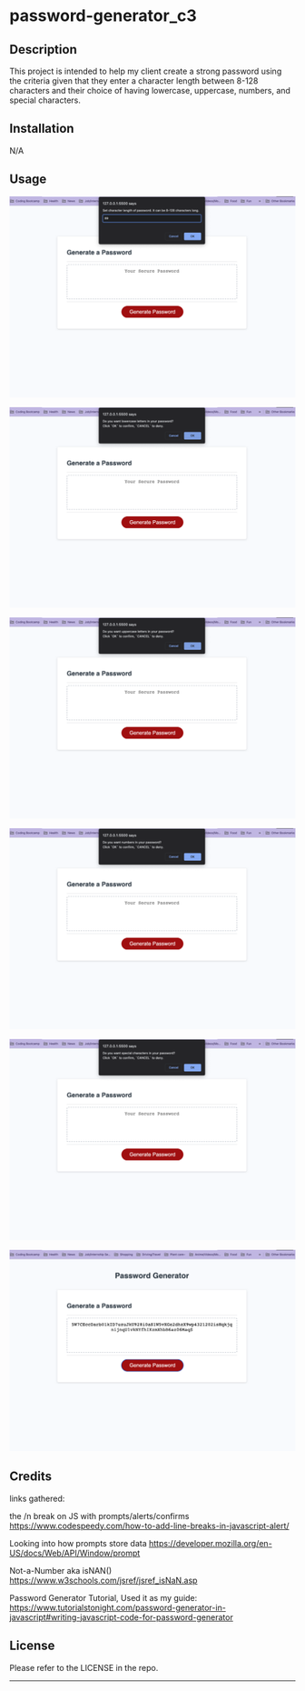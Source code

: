 # password-generator_c3

## Description
This project is intended to help my client create a strong password using the criteria given that they enter a character length between 8-128 characters and their choice of having lowercase, uppercase, numbers, and special characters. 

## Installation

N/A

## Usage

![setting character length](./assets/screenshots/setcharlength.png)

![asking for lower case](./assets/screenshots/lowerCase.png)

![asking for upper case](./assets/screenshots/upperCase.png)

![asking for numbers](./assets/screenshots/numbaaasss.png)

![asking for special characters](./assets/screenshots/specialCharacterz.png)

![The result](./assets/screenshots/zaResult.png)


## Credits
links gathered:

the /n break on JS with prompts/alerts/confirms
https://www.codespeedy.com/how-to-add-line-breaks-in-javascript-alert/

Looking into how prompts store data
https://developer.mozilla.org/en-US/docs/Web/API/Window/prompt

Not-a-Number aka isNAN()
https://www.w3schools.com/jsref/jsref_isNaN.asp 

Password Generator Tutorial, Used it as my guide:
https://www.tutorialstonight.com/password-generator-in-javascript#writing-javascript-code-for-password-generator 

## License
Please refer to the LICENSE in the repo.

---
